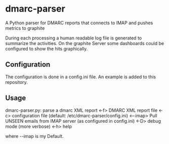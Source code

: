 # dmarc-parser
A Python parser for DMARC reports that connects to IMAP and pushes metrics to graphite

During each processing a human readable log file is generated to summarize the activities.
On the graphite Server some dashboards could be configured to show the hits graphically.

## Configuration
The configuration is done in a config.ini file.
An example is added to this repository.

## Usage
dmarc-parser.py: parse a dmarc XML report
    <-f>        DMARC XML report file
    <-c>        configuration file (default: /etc/dmarc-parser/config.ini)
    <--imap>    Pull UNSEEN emails from IMAP server (as configured in config.ini)
    <-D>        debug mode (more verbose)
    <-h>        help
	
where --imap is my Default.